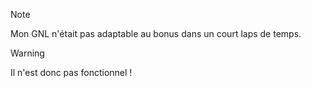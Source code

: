 > [!NOTE]
> Mon GNL n'était pas adaptable au bonus dans un court laps de temps.

> [!WARNING]
> Il n'est donc pas fonctionnel !

